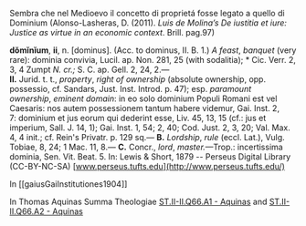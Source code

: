 Sembra che nel Medioevo il concetto di proprietá fosse legato a quello di Dominium (Alonso-Lasheras, D. (2011). _Luis de Molina’s De iustitia et iure: Justice as virtue in an economic context_. Brill. pag.97)

**dŏmĭnĭum**, **ii**, n. [dominus]. (Acc. to dominus, II. B. 1.) _A feast_, _banquet_ (very rare): dominia convivia, Lucil. ap. Non. 281, 25 (with sodalitia); * Cic. Verr. 2, 3, 4 Zumpt _N. cr.;_ S. C. ap. Gell. 2, 24, 2.—  
**II.** Jurid. t. t., _property_, _right of ownership_ (absolute ownership, opp. possessio, cf. Sandars, Just. Inst. Introd. p. 47); esp. _paramount ownership_, _eminent domain_: in eo solo dominium Populi Romani est vel Caesaris: nos autem possessionem tantum habere videmur, Gai. Inst. 2, 7: dominium et jus eorum qui dederint esse, Liv. 45, 13, 15 (cf.: jus et imperium, Sall. J. 14, 1); Gai. Inst. 1, 54; 2, 40; Cod. Just. 2, 3, 20; Val. Max. 4, 4 init.; cf. Rein's Privatr. p. 129 sq.—
**B.** _Lordship_, _rule_ (eccl. Lat.), Vulg. Tobiae, 8, 24; 1 Mac. 11, 8.—
**C.** Concr., _lord_, _master._—Trop.: incertissima dominia, Sen. Vit. Beat. 5.
In: Lewis & Short, 1879 -- Perseus Digital Library (CC-BY-NC-SA) [www.perseus.tufts.edu](http://www.perseus.tufts.edu/)

In [[gaiusGaiInstitutiones1904]]

In Thomas Aquinas  Summa Theologiae [ST.II-II.Q66.A1 - Aquinas](https://aquinas.cc/la/en/~ST.II-II.Q66.A1) and [ST.II-II.Q66.A2 - Aquinas](https://aquinas.cc/la/en/~ST.II-II.Q66.A2)



